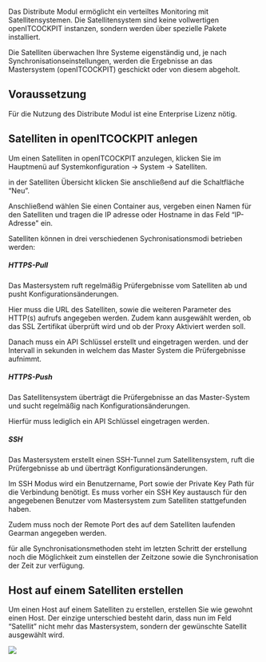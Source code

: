 Das Distribute Modul ermöglicht ein verteiltes Monitoring mit Satellitensystemen. Die Satellitensystem sind keine vollwertigen openITCOCKPIT instanzen, sondern werden über spezielle Pakete installiert.

Die Satelliten überwachen Ihre Systeme eigenständig und, je nach Synchronisationseinstellungen, werden die Ergebnisse an das Mastersystem (openITCOCKPIT) geschickt oder von diesem abgeholt.

## Voraussetzung

Für die Nutzung des Distribute Modul ist eine Enterprise Lizenz nötig.

## Satelliten in openITCOCKPIT anlegen

Um einen Satelliten in openITCOCKPIT anzulegen, klicken Sie im Hauptmenü auf Systemkonfiguration → System → Satelliten.

in der Satelliten Übersicht klicken Sie anschließend auf die Schaltfläche “Neu”.

Anschließend wählen Sie einen Container aus, vergeben einen Namen für den Satelliten und tragen die IP adresse oder Hostname in das Feld “IP-Adresse" ein.

Satelliten können in drei verschiedenen Sychronisationsmodi betrieben werden:

##### HTTPS-Pull

Das Mastersystem ruft regelmäßig Prüfergebnisse vom Satelliten ab und pusht Konfigurationsänderungen.

Hier muss die URL des Satelliten, sowie die weiteren Parameter des HTTP(s) aufrufs angegeben werden. Zudem kann ausgewählt werden, ob das SSL Zertifikat überprüft wird und ob der Proxy Aktiviert werden soll.

Danach muss ein API Schlüssel erstellt und eingetragen werden. und der Intervall in sekunden in welchem das Master System die Prüfergebnisse aufnimmt.

##### HTTPS-Push

Das Satellitensystem überträgt die Prüfergebnisse an das Master-System und sucht regelmäßig nach Konfigurationsänderungen.

Hierfür muss lediglich ein API Schlüssel eingetragen werden.

##### SSH

Das Mastersystem erstellt einen SSH-Tunnel zum Satellitensystem, ruft die Prüfergebnisse ab und überträgt Konfigurationsänderungen.

Im SSH Modus wird ein Benutzername, Port sowie der Private Key Path für die Verbindung benötigt. Es muss vorher ein SSH Key austausch für den angegebenen Benutzer vom Mastersystem zum Satelliten stattgefunden haben.

Zudem muss noch der Remote Port des auf dem Satelliten laufenden Gearman angegeben werden.

für alle Synchronisationsmethoden steht im letzten Schritt der erstellung noch die Möglichkeit zum einstellen der Zeitzone sowie die Synchronisation der Zeit zur verfügung.

## Host auf einem Satelliten erstellen

Um einen Host auf einem Satelliten zu erstellen, erstellen Sie wie gewohnt einen Host. Der einzige unterschied besteht darin, dass nun im Feld “Satellit” nicht mehr das Mastersystem, sondern der gewünschte Satellit ausgewählt wird.

![](/images/host-satellite.png)